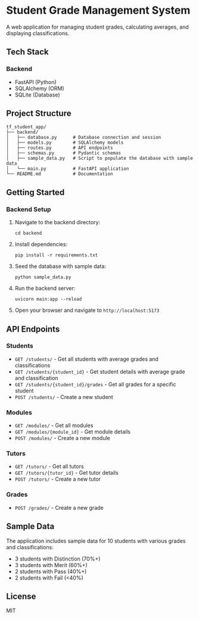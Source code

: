 # Student Grade Management System

A web application for managing student grades, calculating averages, and displaying classifications.


## Tech Stack

### Backend
- FastAPI (Python)
- SQLAlchemy (ORM)
- SQLite (Database)

## Project Structure

```
tf_student_app/
├── backend/
│   ├── database.py      # Database connection and session
│   ├── models.py        # SQLAlchemy models
│   ├── routes.py        # API endpoints
│   ├── schemas.py       # Pydantic schemas
│   ├── sample_data.py   # Script to populate the database with sample data
│   └── main.py          # FastAPI application
└── README.md            # Documentation
```

## Getting Started

### Backend Setup

1. Navigate to the backend directory:
   ```
   cd backend
   ```

2. Install dependencies:
   ```
   pip install -r requirements.txt
   ```

3. Seed the database with sample data:
   ```
   python sample_data.py
   ```

4. Run the backend server:
   ```
   uvicorn main:app --reload
   ```


4. Open your browser and navigate to `http://localhost:5173`

## API Endpoints

### Students
- `GET /students/` - Get all students with average grades and classifications
- `GET /students/{student_id}` - Get student details with average grade and classification
- `GET /students/{student_id}/grades` - Get all grades for a specific student
- `POST /students/` - Create a new student

### Modules
- `GET /modules/` - Get all modules
- `GET /modules/{module_id}` - Get module details
- `POST /modules/` - Create a new module

### Tutors
- `GET /tutors/` - Get all tutors
- `GET /tutors/{tutor_id}` - Get tutor details
- `POST /tutors/` - Create a new tutor

### Grades
- `POST /grades/` - Create a new grade

## Sample Data

The application includes sample data for 10 students with various grades and classifications:
- 3 students with Distinction (70%+)
- 3 students with Merit (60%+)
- 2 students with Pass (40%+)
- 2 students with Fail (<40%)

## License

MIT 